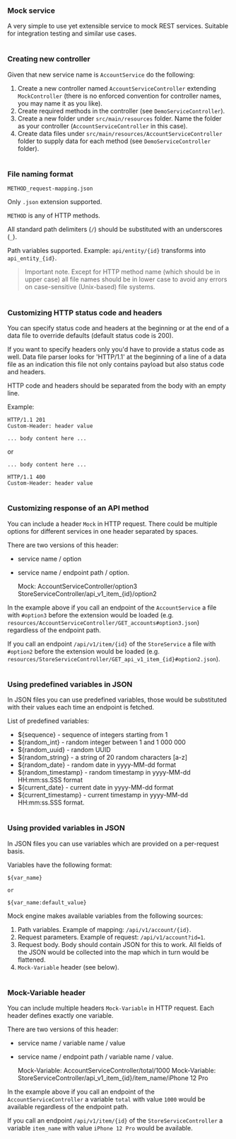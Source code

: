### Mock service

A very simple to use yet extensible service to mock REST services.
Suitable for integration testing and similar use cases.

#
### Creating new controller

Given that new service name is `AccountService` do the following:
1. Create a new controller named `AccountServiceController`
extending `MockController` (there is no enforced convention for controller names,
you may name it as you like).
2. Create required methods in the controller (see `DemoServiceController`).
3. Create a new folder under `src/main/resources` folder.
Name the folder as your controller (`AccountServiceController` in this case).
4. Create data files under `src/main/resources/AccountServiceController` folder
to supply data for each method (see `DemoServiceController` folder).

#
### File naming format

    METHOD_request-mapping.json

Only `.json` extension supported.

`METHOD` is any of HTTP methods.

All standard path delimiters (`/`) should be substituted with an underscores (`_`).

Path variables supported.
Example: `api/entity/{id}` transforms into `api_entity_{id}`.

> Important note. Except for HTTP method name (which should be in upper case)
all file names should be in lower case to avoid any errors
on case-sensitive (Unix-based) file systems.

#
### Customizing HTTP status code and headers

You can specify status code and headers at the beginning
or at the end of a data file to override defaults (default status code is 200).

If you want to specify headers only you'd have to provide a status code as well.
Data file parser looks for 'HTTP/1.1' at the beginning of a line
of a data file as an indication this file not only contains payload
but also status code and headers.

HTTP code and headers should be separated from the body with an empty line.

Example:

    HTTP/1.1 201
    Custom-Header: header value
    
    ... body content here ...
    
or

    ... body content here ...

    HTTP/1.1 400
    Custom-Header: header value

#
### Customizing response of an API method

You can include a header `Mock` in HTTP request.
There could be multiple options for different services in one header
separated by spaces.

There are two versions of this header:
- service name / option
- service name / endpoint path / option.


    Mock: AccountServiceController/option3 StoreServiceController/api_v1_item_{id}/option2

In the example above if you call an endpoint of the `AccountService`
a file with `#option3` before the extension would be loaded
(e.g. `resources/AccountServiceController/GET_accounts#option3.json`) regardless
of the endpoint path.

If you call an endpoint `/api/v1/item/{id}` of the `StoreService`
a file with `#option2` before the extension would be loaded
(e.g. `resources/StoreServiceController/GET_api_v1_item_{id}#option2.json`).

#
### Using predefined variables in JSON

In JSON files you can use predefined variables, those would be substituted
with their values each time an endpoint is fetched.

List of predefined variables:

- ${sequence} - sequence of integers starting from 1
- ${random_int} - random integer between 1 and 1 000 000
- ${random_uuid} - random UUID
- ${random_string} - a string of 20 random characters [a-z]
- ${random_date} - random date in yyyy-MM-dd format
- ${random_timestamp} - random timestamp in yyyy-MM-dd HH:mm:ss.SSS format
- ${current_date} - current date in yyyy-MM-dd format
- ${current_timestamp} - current timestamp in yyyy-MM-dd HH:mm:ss.SSS format.

#
### Using provided variables in JSON

In JSON files you can use variables which are provided on a per-request basis.

Variables have the following format:

    ${var_name}
    
    or
    
    ${var_name:default_value}

Mock engine makes available variables from the following sources:

1. Path variables. Example of mapping: `/api/v1/account/{id}`.
2. Request parameters. Example of request: `/api/v1/account?id=1`.
3. Request body. Body should contain JSON for this to work.
All fields of the JSON would be collected into the map which in turn
would be flattened.
4. `Mock-Variable` header (see below).

#
### Mock-Variable header

You can include multiple headers `Mock-Variable` in HTTP request.
Each header defines exactly one variable.

There are two versions of this header:
- service name / variable name / value
- service name / endpoint path / variable name / value.


    Mock-Variable: AccountServiceController/total/1000
    Mock-Variable: StoreServiceController/api_v1_item_{id}/item_name/iPhone 12 Pro

In the example above if you call an endpoint of the `AccountServiceController`
a variable `total` with value `1000` would be available
regardless of the endpoint path.

If you call an endpoint `/api/v1/item/{id}` of the `StoreServiceController`
a variable `item_name` with value `iPhone 12 Pro` would be available.